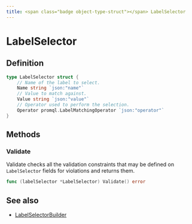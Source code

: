 ```yaml
---
title: <span class="badge object-type-struct"></span> LabelSelector
---
```

# <span class="badge object-type-struct"></span> LabelSelector

## Definition

```go
type LabelSelector struct {
    // Name of the label to select.
    Name string `json:"name"`
    // Value to match against.
    Value string `json:"value"`
    // Operator used to perform the selection.
    Operator promql.LabelMatchingOperator `json:"operator"`
}
```
## Methods

### <span class="badge object-method"></span> Validate

Validate checks all the validation constraints that may be defined on `LabelSelector` fields for violations and returns them.

```go
func (labelSelector *LabelSelector) Validate() error
```

## See also

 * <span class="badge builder"></span> [LabelSelectorBuilder](./builder-LabelSelectorBuilder.md)
